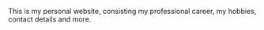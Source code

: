 This is my personal website, consisting my professional career, my hobbies, contact details and more. 
